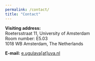 ```yaml
---
permalink: /contact/
title: "Contact"
--- 
```


**Visiting address:**\
Roetersstraat 11, University of Amsterdam\
Room number: E5.03\
1018 WB Amsterdam, The Netherlands

**E-mail:** [e.ugulava[at]uva.nl](mailto:e.ugulava@uva.nl)
